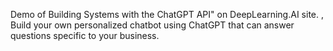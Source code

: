 Demo of Building Systems with the ChatGPT API" on DeepLearning.AI site.  , Build your own personalized chatbot using ChatGPT that can answer questions specific to your business.
